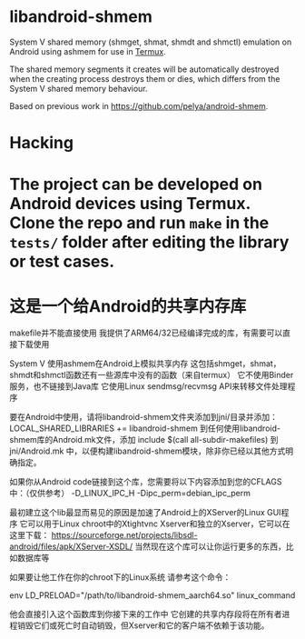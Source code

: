 libandroid-shmem
================
System V shared memory (shmget, shmat, shmdt and shmctl) emulation on Android using ashmem for use in [Termux](https://termux.com/).

The shared memory segments it creates will be automatically destroyed when the creating process destroys them or dies, which differs from the System V shared memory behaviour.

Based on previous work in https://github.com/pelya/android-shmem.

Hacking
=======
The project can be developed on Android devices using Termux. Clone the repo and run `make` in the `tests/` folder after editing the library or test cases.
=======

这是一个给Android的共享内存库
=======

makefile并不能直接使用
我提供了ARM64/32已经编译完成的库，有需要可以直接下载使用

System V 使用ashmem在Android上模拟共享内存
这包括shmget，shmat，shmdt和shmctl函数还有一些源库中没有的函数（来自termux）
它不使用Binder服务，也不链接到Java库
它使用Linux sendmsg/recvmsg API来转移文件处理程序

要在Android中使用，请将libandroid-shmem文件夹添加到jni/目录并添加：
LOCAL_SHARED_LIBRARIES += libandroid-shmem
到任何使用libandroid-shmem库的Android.mk文件，添加 include $(call all-subdir-makefiles) 到 jni/Android.mk 中，以便构建libandroid-shmem模块，除非你已经以其他方式明确指定。

如果你从Android code链接到这个库，您需要将以下内容添加到您的CFLAGS中：（仅供参考）
-D_LINUX_IPC_H -Dipc_perm=debian_ipc_perm

最初建立这个lib最显而易见的原因是加速了Android上的XServer的Linux GUI程序
它可以用于Linux chroot中的Xtightvnc Xserver和独立的Xserver，它可以在这里下载：
https://sourceforge.net/projects/libsdl-android/files/apk/XServer-XSDL/
当然现在这个库可以让你运行更多的东西，比如数据库等



如果要让他工作在你的chroot下的Linux系统
请参考这个命令：

env LD_PRELOAD="/path/to/libandroid-shmem_aarch64.so" linux_command

他会直接引入这个函数库到你接下来的工作中
它创建的共享内存段将在所有者进程销毁它们或死亡时自动销毁，但Xserver和它的客户端不依赖于该功能。
